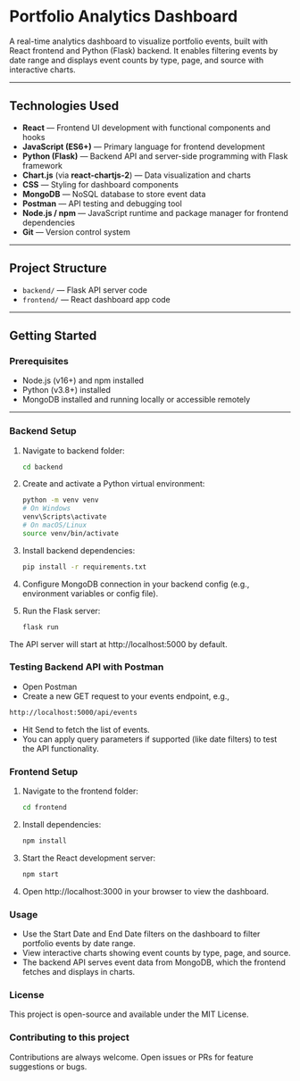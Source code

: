 # Portfolio Analytics Dashboard

A real-time analytics dashboard to visualize portfolio events, built with React frontend and Python (Flask) backend. It enables filtering events by date range and displays event counts by type, page, and source with interactive charts.

---

## Technologies Used

- **React** — Frontend UI development with functional components and hooks  
- **JavaScript (ES6+)** — Primary language for frontend development  
- **Python (Flask)** — Backend API and server-side programming with Flask framework  
- **Chart.js** (via **react-chartjs-2**) — Data visualization and charts  
- **CSS** — Styling for dashboard components  
- **MongoDB** — NoSQL database to store event data  
- **Postman** — API testing and debugging tool  
- **Node.js / npm** — JavaScript runtime and package manager for frontend dependencies  
- **Git** — Version control system  

---

## Project Structure

- `backend/` — Flask API server code  
- `frontend/` — React dashboard app code  

---

## Getting Started

### Prerequisites

- Node.js (v16+) and npm installed  
- Python (v3.8+) installed  
- MongoDB installed and running locally or accessible remotely  

---

### Backend Setup

1. Navigate to backend folder:

   ```bash
   cd backend
2. Create and activate a Python virtual environment:
   
   ```bash
   python -m venv venv
   # On Windows
   venv\Scripts\activate
   # On macOS/Linux
   source venv/bin/activate
3. Install backend dependencies:
   ```bash
   pip install -r requirements.txt
4. Configure MongoDB connection in your backend config (e.g., environment variables or config file).
5. Run the Flask server:
   ```bash
   flask run
  The API server will start at http://localhost:5000 by default.

### Testing Backend API with Postman
- Open Postman
- Create a new GET request to your events endpoint, e.g.,
```bash
http://localhost:5000/api/events
```
- Hit Send to fetch the list of events.
- You can apply query parameters if supported (like date filters) to test the API functionality.

### Frontend Setup
1. Navigate to the frontend folder:
   ```bash
   cd frontend

2. Install dependencies:
   ```bash
   npm install
3. Start the React development server:
   ```bash
   npm start
4. Open http://localhost:3000 in your browser to view the dashboard.

### Usage
- Use the Start Date and End Date filters on the dashboard to filter portfolio events by date range.
- View interactive charts showing event counts by type, page, and source.
- The backend API serves event data from MongoDB, which the frontend fetches and displays in charts.

### License
This project is open-source and available under the MIT License.

### Contributing to this project
Contributions are always welcome.
Open issues or PRs for feature suggestions or bugs.







